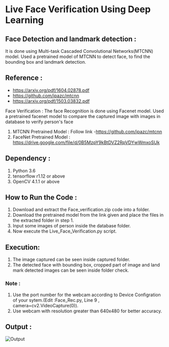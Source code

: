 # Live Face Verification Using Deep Learning

## Face Detection and landmark detection : 
It is done using Multi-task Cascaded Convolutional Networks(MTCNN) model. Used a pretrained model of MTCNN to detect face, to find the bounding box and landmark detection.

## Reference : 
* https://arxiv.org/pdf/1604.02878.pdf
* https://github.com/ipazc/mtcnn
* https://arxiv.org/pdf/1503.03832.pdf

Face Verification : The face Recognition is done using Facenet model. Used a pretrained facenet model to compare the captured image with images in database to verify person's face
1. MTCNN Pretrained Model : Follow link -https://github.com/ipazc/mtcnn
2. FaceNet Pretrained Model : https://drive.google.com/file/d/0B5MzpY9kBtDVZ2RpVDYwWmxoSUk

## Dependency :
 1. Python 3.6
 2. tensorflow r1.12 or above 
 3. OpenCV 4.1.1 or above

## How to Run the Code :
 1. Download and extract the Face_verification.zip code into a folder.
 2. Download the pretrained model from the link given and place the files in the extracted folder in step 1.
 3. Input some images of person inside the database folder.
 4. Now execute the Live_Face_Verification.py script.

## Execution:  
 1. The image captured can be seen inside captured folder.
 2. The detected face with bounding box, cropped part of image and land mark detected images can be seen inside folder check.

### Note : 
 1. Use the port number for the webcam according to Device Configration of your sytem.(Edit :Face_Rec.py,  Line 9 ,                 camera=cv2.VideoCapture(0)). 
 2. Use webcam with resolution greater than 640x480 for better accuracy.

## Output :
![Output](https://user-images.githubusercontent.com/65017645/135712729-917ea8c9-a10c-4ebe-99d8-0bc8cafcec37.jpeg)

         
